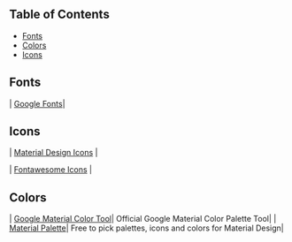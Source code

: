 ## Table of Contents

- [Fonts](#fonts)
- [Colors](#colors)
- [Icons](#icons)

## Fonts

| [Google Fonts](https://fonts.google.com/)|

## Icons

| [Material Design Icons](https://materialdesignicons.com/) |

| [Fontawesome Icons](https://fontawesome.com/icons?d=gallery) |

## Colors

| [Google Material Color Tool](https://material.io/resources/color/)| Official Google Material Color Palette Tool|
| [Material Palette](https://www.materialpalette.com/)| Free to pick palettes, icons and colors for Material Design|
